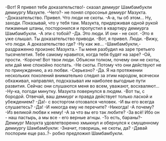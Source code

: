   -Вот! Я привел тебе доказательство!- сказал демиург Шамбамбукли демиургу Мазукте.
-Чего?- не понял спросонья демиург Мазукта.
-Доказательство. Привел. Что люди не скоты.
-А-а, ты об этом... Ну, заходи. Показывай, что у тебя там.
Мазукта, придерживая одной рукой пижамные штаны, посторонился и пропустил в квартиру демиурга Шамбамбукли.
-А эти с тобой?
-Да. Это люди. И они - не скот.
-Это я уже слышал. Ты доказательство приводи.
-Вот, я привел. Люди.
-Вижу, что люди. А доказательство где?
-Ну как же...
-Шамбамбукли,- раздраженно произнес Мазукта.- Ты меня разбудил на заре третьего тысячелетия. Тебе самому нравится, когда тебя будят на заре?
-Ой, прости.
-Короче! Вот твои люди. Объясни толком, почему они не скоты, или дай мне спокойно поспать.
-Не скоты. Потому что они действуют не по принуждению, а из любви.
-Серьезно?
-Да. Я на протяжении нескольких поколений внимательно следил за этим народом, всячески обхаживал, направлял, подсказывал им наиболее выгодные пути развития. Сейчас они слушаются меня во всем, уважают, восхваляют...
-Ну-ка, погоди минутку.
Мазукта повернулся в людям.
-Вот ты, с бородой. Отвечай, ваш демиург и правда действует только лаской и убеждением?
-Да!- с восторгом отозвался человек.
-И вы его всегда слушаетесь?
-Да!
-И никогда ему не перечите?
-Никогда!
-А почему?
-Из великой любви к нему!
-А за что вы его так любите?
-За всё! Ибо он - наш пастырь, а мы все - его верные агнцы.
-То есть, бараны?- Демиург Мазукта удовлетворенно хмыкнул и обернулся к смущенному демиургу Шамбамбукли:
-Значит, говоришь, не скоты, да?
-Давай поспорим еще раз..?- робко предложил Шамбамбукли.      